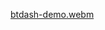 [btdash-demo.webm](https://github.com/user-attachments/assets/43a57e66-8f1a-4472-9c28-8e3b72451696)
